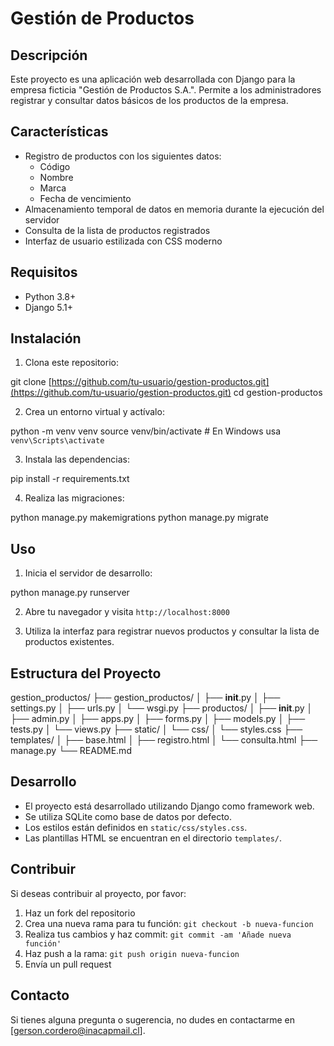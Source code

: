 # Gestión de Productos

## Descripción
Este proyecto es una aplicación web desarrollada con Django para la empresa ficticia "Gestión de Productos S.A.". Permite a los administradores registrar y consultar datos básicos de los productos de la empresa.

## Características
- Registro de productos con los siguientes datos:
  - Código
  - Nombre
  - Marca
  - Fecha de vencimiento
- Almacenamiento temporal de datos en memoria durante la ejecución del servidor
- Consulta de la lista de productos registrados
- Interfaz de usuario estilizada con CSS moderno

## Requisitos
- Python 3.8+
- Django 5.1+

## Instalación
1. Clona este repositorio:

git clone [https://github.com/tu-usuario/gestion-productos.git](https://github.com/tu-usuario/gestion-productos.git)
cd gestion-productos

2. Crea un entorno virtual y actívalo:

python -m venv venv
source venv/bin/activate  # En Windows usa `venv\Scripts\activate`

3. Instala las dependencias:

pip install -r requirements.txt

4. Realiza las migraciones:

python manage.py makemigrations
python manage.py migrate

## Uso
1. Inicia el servidor de desarrollo:

python manage.py runserver

2. Abre tu navegador y visita `http://localhost:8000`

3. Utiliza la interfaz para registrar nuevos productos y consultar la lista de productos existentes.

## Estructura del Proyecto

gestion_productos/
├── gestion_productos/
│   ├── **init**.py
│   ├── settings.py
│   ├── urls.py
│   └── wsgi.py
├── productos/
│   ├── **init**.py
│   ├── admin.py
│   ├── apps.py
│   ├── forms.py
│   ├── models.py
│   ├── tests.py
│   └── views.py
├── static/
│   └── css/
│       └── styles.css
├── templates/
│   ├── base.html
│   ├── registro.html
│   └── consulta.html
├── manage.py
└── README.md

## Desarrollo
- El proyecto está desarrollado utilizando Django como framework web.
- Se utiliza SQLite como base de datos por defecto.
- Los estilos están definidos en `static/css/styles.css`.
- Las plantillas HTML se encuentran en el directorio `templates/`.

## Contribuir
Si deseas contribuir al proyecto, por favor:
1. Haz un fork del repositorio
2. Crea una nueva rama para tu función: `git checkout -b nueva-funcion`
3. Realiza tus cambios y haz commit: `git commit -am 'Añade nueva función'`
4. Haz push a la rama: `git push origin nueva-funcion`
5. Envía un pull request

## Contacto
Si tienes alguna pregunta o sugerencia, no dudes en contactarme en [gerson.cordero@inacapmail.cl].
